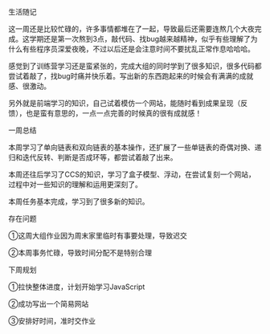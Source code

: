 生活随记

这一周还是比较忙碌的，许多事情都堆在了一起，导致最后还需要连熬几个大夜完成。这学期还是第一次熬到3点，敲代码、找bug越来越精神，似乎有些理解了为什么有些程序员深爱夜晚，不过以后还是会注意时间不要扰乱正常作息哈哈哈。

感觉到了训练营学习还是蛮紧张的，完成大组的同时学到了很多知识，很多代码都尝试着敲了，找bug时痛并快乐着。写出新的东西跑起来的时候会有满满的成就感、很激动。

另外就是前端学习的知识，自己试着模仿一个网站，能随时看到成果呈现（反馈），也是蛮有意思的，一点一点完善的时候真的很有成就感！

一周总结

本周学习了单向链表和双向链表的基本操作，还扩展了一些单链表的奇偶对换、递归和迭代反转、判断是否成环等，都尝试着敲了出来。

本周还往后学习了CCS的知识，学习了盒子模型、浮动，在尝试复刻一个网站，过程中对一些知识的理解和运用更深刻了。

本周任务基本完成，学习到了很多新的知识。

存在问题

①这周大组作业因为周末家里临时有事要处理，导致迟交

②本周事务忙碌，导致时间分配不是特别合理

下周规划

①拉快整体进度，计划开始学习JavaScript

②成功写出一个简易网站

③安排好时间，准时交作业